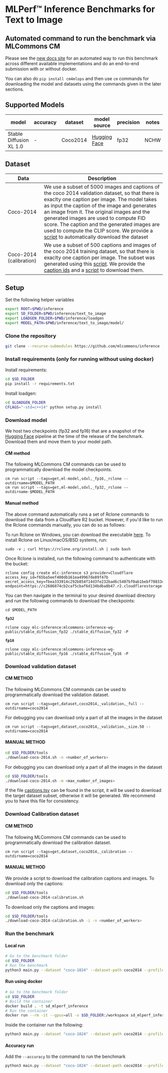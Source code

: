 # MLPerf™ Inference Benchmarks for Text to Image

## Automated command to run the benchmark via MLCommons CM

Please see the [new docs site](https://docs.mlcommons.org/inference/benchmarks/text_to_image/sdxl) for an automated way to run this benchmark across different available implementations and do an end-to-end submission with or without docker.

You can also do `pip install cm4mlops` and then use `cm` commands for downloading the model and datasets using the commands given in the later sections.
 
## Supported Models

| model | accuracy | dataset | model source | precision | notes |
| ---- | ---- | ---- | ---- | ---- | ---- |
| Stable Diffusion XL 1.0 | - | Coco2014 | [Hugging Face](https://huggingface.co/stabilityai/stable-diffusion-xl-base-1.0) | fp32 | NCHW |


## Dataset

| Data | Description |
| ---- | ---- |
| Coco-2014 | We use a subset of 5000 images and captions of the coco 2014 validation dataset, so that there is exaclty one caption per image. The model takes as input the caption of the image and generates an image from it. The original images and the generated images are used to compute FID score. The caption and the generated images are used to compute the CLIP score. We provide a [script](tools/coco.py) to automatically download the dataset |
| Coco-2014 (calibration) | We use a subset of 500 captions and images of the coco 2014 training dataset, so that there is exaclty one caption per image. The subset was generated using this [script](tools/coco_generate_calibration.py). We provide the [caption ids](../calibration/COCO-2014/coco_cal_captions_list.txt) and a [script](tools/coco_calibration.py) to download them. |

 
## Setup
Set the following helper variables
```bash
export ROOT=$PWD/inference
export SD_FOLDER=$PWD/inference/text_to_image
export LOADGEN_FOLDER=$PWD/inference/loadgen
export MODEL_PATH=$PWD/inference/text_to_image/model/
```
### Clone the repository
```bash
git clone --recurse-submodules https://github.com/mlcommons/inference --depth 1
```

### Install requirements (only for running without using docker)
Install requirements:
```bash
cd $SD_FOLDER
pip install -r requirements.txt
```
Install loadgen:
```bash
cd $LOADGEN_FOLDER
CFLAGS="-std=c++14" python setup.py install
```

### Download model

We host two checkpoints (fp32 and fp16) that are a snapshot of the [Hugging Face](https://huggingface.co/stabilityai/stable-diffusion-xl-base-1.0) pipeline at the time of the release of the benchmark. Download them and move them to your model path.

#### CM method

The following MLCommons CM commands can be used to programmatically download the model checkpoints.

```
cm run script --tags=get,ml-model,sdxl,_fp16,_rclone --outdirname=$MODEL_PATH
cm run script --tags=get,ml-model,sdxl,_fp32,_rclone --outdirname-$MODEL_PATH
```
#### Manual method

The above command automatically runs a set of Rclone commands to download the data from a Cloudflare R2 bucket. However, if you'd like to run the Rclone commands manually, you can do so as follows:

To run Rclone on Windows, you can download the executable [here](https://rclone.org/install/#windows).
To install Rclone on Linux/macOS/BSD systems, run:
```
sudo -v ; curl https://rclone.org/install.sh | sudo bash
```
Once Rclone is installed, run the following command to authenticate with the bucket:
```
rclone config create mlc-inference s3 provider=Cloudflare access_key_id=f65ba5eef400db161ea49967de89f47b secret_access_key=fbea333914c292b854f14d3fe232bad6c5407bf0ab1bebf78833c2b359bdfd2b endpoint=https://c2686074cb2caf5cbaf6d134bdba8b47.r2.cloudflarestorage.com
```
You can then navigate in the terminal to your desired download directory and run the following commands to download the checkpoints:
```
cd $MODEL_PATH
```

**`fp32`**
```
rclone copy mlc-inference:mlcommons-inference-wg-public/stable_diffusion_fp32 ./stable_diffusion_fp32 -P
```
**`fp16`**
```
rclone copy mlc-inference:mlcommons-inference-wg-public/stable_diffusion_fp16 ./stable_diffusion_fp16 -P
```

### Download validation dataset

#### CM METHOD
The following MLCommons CM commands can be used to programmatically download the validation dataset.

```
cm run script --tags=get,dataset,coco2014,_validation,_full --outdirname=coco2014
```

For debugging you can download only a part of all the images in the dataset
```
cm run script --tags=get,dataset,coco2014,_validation,_size.50 --outdirname=coco2014
```


#### MANUAL METHOD
```bash
cd $SD_FOLDER/tools
./download-coco-2014.sh -n <number_of_workers>
```
For debugging you can download only a part of all the images in the dataset
```bash
cd $SD_FOLDER/tools
./download-coco-2014.sh -m <max_number_of_images>
```
If the file [captions.tsv](coco2014/captions/captions.tsv) can be found in the script, it will be used to download the target dataset subset, otherwise it will be generated. We recommend you to have this file for consistency.

### Download Calibration dataset

#### CM METHOD
The following MLCommons CM commands can be used to programmatically download the calibration dataset.

```
cm run script --tags=get,dataset,coco2014,_calibration --outdirname=coco2014
```


#### MANUAL METHOD

We provide a script to download the calibration captions and images. To download only the captions:
```bash
cd $SD_FOLDER/tools
./download-coco-2014-calibration.sh
```
To download only the captions and images:
```bash
cd $SD_FOLDER/tools
./download-coco-2014-calibration.sh -i -n <number_of_workers>
```

### Run the benchmark
#### Local run
```bash
# Go to the benchmark folder
cd $SD_FOLDER
# Run the benchmark
python3 main.py --dataset "coco-1024" --dataset-path coco2014 --profile stable-diffusion-xl-pytorch --model-path model/ [--dtype <fp32, fp16 or bf16>] [--device <cuda or cpu>] [--time <time>] [--scenario <SingleStream, MultiStream, Server or Offline>]
```
#### Run using docker
```bash
# Go to the benchmark folder
cd $SD_FOLDER
# Build the container
docker build . -t sd_mlperf_inference
# Run the container
docker run --rm -it --gpus=all -v $SD_FOLDER:/workspace sd_mlperf_inference bash
```
Inside the container run the following:
```bash
python3 main.py --dataset "coco-1024" --dataset-path coco2014 --profile stable-diffusion-xl-pytorch --model-path model/ [--dtype <fp32, fp16 or bf16>] [--device <cuda or cpu>] [--time <time>] [--scenario <SingleStream, MultiStream, Server or Offline>]
```
#### Accuracy run
Add the `--accuracy` to the command to run the benchmark
```bash
python3 main.py --dataset "coco-1024" --dataset-path coco2014 --profile stable-diffusion-xl-pytorch --accuracy --model-path model/ [--dtype <fp32, fp16 or bf16>] [--device <cuda or cpu>] [--time <time>] [--scenario <SingleStream, MultiStream, Server or Offline>]
```
